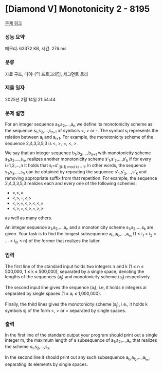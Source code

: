 # [Diamond V] Monotonicity 2 - 8195 

[문제 링크](https://www.acmicpc.net/problem/8195) 

### 성능 요약

메모리: 62372 KB, 시간: 276 ms

### 분류

자료 구조, 다이나믹 프로그래밍, 세그먼트 트리

### 제출 일자

2025년 2월 14일 21:54:44

### 문제 설명

<p>For an integer sequence a<sub>1</sub>,a<sub>2</sub>,…,a<sub>n</sub> we define its monotonicity scheme as the sequence s<sub>1</sub>,s<sub>2</sub>,…,s<sub>n-1</sub> of symbols <, > or -. The symbol s<sub>i</sub> represents the relation between a<sub>i</sub> and a<sub>i+1</sub>. For example, the monotonicity scheme of the sequence 2,4,3,3,5,3 is <, >, =, <, >.</p>

<p>We say that an integer sequence b<sub>1</sub>,b<sub>2</sub>,…,b<sub>n+1</sub> with monotonicity scheme s<sub>1</sub>,s<sub>2</sub>,…,s<sub>n</sub>, realizes another monotonicity scheme s’<sub>1</sub>,s’<sub>2</sub>,…,s’<sub>k</sub> if for every i=1,2,…,n it holds that s<sub>i</sub>=s'<sub>((i-1) mod k) + 1</sub>. In other words, the sequence s<sub>1</sub>,s<sub>2</sub>,…,s<sub>n</sub> can be obtained by repeating the sequence  s’<sub>1</sub>,s’<sub>2</sub>,…,s’<sub>k</sub> and removing appropriate suffix from that repetition. For example, the sequence 2,4,3,3,5,3 realizes each and every one of the following schemes:</p>

<ul>
	<li><,>,=</li>
	<li><,>,=,<,></li>
	<li><,>,=,<,>,<,<,=</li>
	<li><,>,=,<,>,=,>,></li>
</ul>

<p>as well as many others.</p>

<p>An integer sequence a<sub>1</sub>,a<sub>2</sub>,…,a<sub>n</sub> and a monotonicity scheme s<sub>1</sub>,s<sub>2</sub>,…,s<sub>k</sub> are given. Your task is to find the longest subsequence a<sub>i<sub>1</sub></sub>,a<sub>i<sub>2</sub></sub>,…,a<sub>i<sub>m</sub></sub> (1 ≤ i<sub>1</sub> < i<sub>2</sub> < … < i<sub>m</sub> ≤ n) of the former that realizes the latter.</p>

### 입력 

 <p>The first line of the standard input holds two integers n and k (1 ≤ n ≤ 500,000, 1 ≤ k ≤ 500,000), separated by a single space, denoting the lengths of the sequences (a<sub>i</sub>) and monotonicity scheme (s<sub>j</sub>) respectively.</p>

<p>The second input line gives the sequence (a<sub>i</sub>), i.e, it holds n integers ai separated by single spaces (1 ≤ a<sub>i</sub> ≤ 1,000,000).</p>

<p>Finally, the third lines gives the monotonicity scheme (s<sub>j</sub>), i.e., it holds k symbols sj of the form <, > or = separated by single spaces.</p>

### 출력 

 <p>In the first line of the standard output your program should print out a single integer m, the maximum length of a subsequence of a<sub>1</sub>,a<sub>2</sub>,…,a<sub>n</sub> that realizes the scheme s<sub>1</sub>,s<sub>2</sub>,…,s<sub>k</sub>.</p>

<p>In the second line it should print out any such subsequence a<sub>i<sub>1</sub></sub>,a<sub>i<sub>2</sub></sub>,…,a<sub>i<sub>m</sub></sub>, separating its elements by single spaces.</p>


